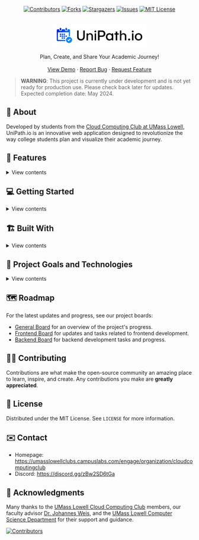 
<div style="text-align: center;">

[![Contributors](https://img.shields.io/github/contributors/UMLCloudComputing/UniPath.io.svg?style=for-the-badge)](https://github.com/UMLCloudComputing/UniPath.io/graphs/contributors)
[![Forks](https://img.shields.io/github/forks/UMLCloudComputing/UniPath.io.svg?style=for-the-badge)](https://github.com/UMLCloudComputing/UniPath.io/network/members)
[![Stargazers](https://img.shields.io/github/stars/UMLCloudComputing/UniPath.io.svg?style=for-the-badge)](https://github.com/UMLCloudComputing/UniPath.io/stargazers)
[![Issues](https://img.shields.io/github/issues/UMLCloudComputing/UniPath.io.svg?style=for-the-badge)](https://github.com/UMLCloudComputing/UniPath.io/issues)
[![MIT License](https://img.shields.io/github/license/UMLCloudComputing/UniPath.io.svg?style=for-the-badge)](https://github.com/UMLCloudComputing/UniPath.io/blob/master/LICENSE)

</div>

<br />
<div align="center">
    <a href="https://github.com/UMLCloudComputing/UniPath.io">
        <img src="./docs/Images/logo_background_white.png" alt="Logo" width="50%" height="50%">
    </a>
    <p align="center">
        Plan, Create, and Share Your Academic Journey!
        <br />
        <br />
        <a href="https://unipath.io">View Demo</a>
        ·
        <a href="https://github.com/UMLCloudComputing/UniPath.io/issues">Report Bug</a>
        ·
        <a href="https://github.com/UMLCloudComputing/UniPath.io/issues">Request Feature</a>
    </p>
</div>

> **WARNING**: This project is currently under development and is not yet ready for production use. Please check back later for updates. Expected completion date: May 2024.


## 📘 About

Developed by students from the [Cloud Computing Club at UMass Lowell](https://umasslowellclubs.campuslabs.com/engage/organization/cloudcomputingclub), UniPath.io is an innovative web application designed to revolutionize the way college students plan and visualize their academic journey.

## 🚀 Features

<details>
<summary>View contents</summary>

- 💎 **Degree Path Planning**
    - Craft a detailed degree plan by entering courses and their prerequisites.
    - Define your academic goals and structure your semesters ahead.
    - Input and manage degree requirements to ensure all academic goals are met.

- 📊 **Visual Progress Tracking & Analysis**
    - Get a clear visual representation of your academic journey with color-coded progress indicators.
    - Define and visualize prerequisites and co-requisites to understand course sequences.
    - Our system analyzes your plan to confirm the validity of your course sequence.

- 👥 **Collaborative Planning & Community Engagement**
    - Share your degree pathway with peers and advisors for collaborative planning and feedback.
    - Compare your academic plan with others to explore different pathways and find the best fit for your educational aspirations.
    - Engage with a community of students navigating their own academic paths, share insights, and gain inspiration.

</details>

## 💻 Getting Started

<details>
<summary>View contents</summary>

### ⚠️ Prerequisites

- Node.js and NPM or Docker for running the application.
- AWS account for AWS Amplify.

### 🔽 Installation

1. Clone the repository:

    ```sh
    git clone https://github.com/UMLCloudComputing/UniPath.io.git
    ```

2. Navigate to the project directory:

    ```sh
    cd UniPath.io
    ```

3. Install NPM packages:

    ```sh
    npm install
    ```

### 🛠️ Setup AWS Amplify CLI

First, install the AWS Amplify CLI globally:

```sh
npm install -g @aws-amplify/cli
```

#### Configure Amplify Profile

- Make a new profile: 

    ```sh
    npx amplify configure profile
    ```

    Hit Enter.

    Note: If there's already a profile, then use:

    ```sh
    npx amplify configure profile --name [insert name of profile you want here]
    ```

    It should automatically switch.

#### Add Secrets

1. **Navigate to Amplify Console for Secrets**: For Cloud Computing Club members, go to the [Amplify console (All apps > UniPath.io > Secret management)](https://us-east-1.console.aws.amazon.com/amplify/apps/d3c5lsis3camij/variables) and copy the values for below. For others, you will need to generate your own client ID and secret with your google account.

2. **Configure Google Client ID**:

    ```sh
    amplify configure secret set GOOGLE_CLIENT_ID [your_client_id_here]
    ```

    Replace `[your_client_id_here]` from the client ID above, then paste in the value. Hit enter.

3. **Configure Google Client Secret**:

    ```sh
    amplify configure secret set GOOGLE_CLIENT_SECRET [your_client_secret_here]
    ```

    Replace `[your_client_secret_here]` from the client secret secret, then paste in the value. Hit enter.

### ▶️ Running the Application

To run the application locally, you need to run the Amplify sandbox command to create the backend cloud resources and the npm run dev command for the frontend. You will need to keep both commands running in two separate terminals.

Start the Amplify sandbox command. This will provision the AWS backend resources. Keep this command running in the background.

```sh
npx amplify sandbox
```

Open a new terminal and start the frontend application:

```sh
npm run dev
```

Visit <http://localhost:3000> to view UniPath.io in your browser.


</details>


## 🏗 Built With

<details>
<summary>View contents</summary>

- Front End
    - ![React JS](https://img.shields.io/badge/React_JS-20232A?style=for-the-badge&logo=react&logoColor=61DAFB)
    - ![Next JS](https://img.shields.io/badge/Next_JS-000000?style=for-the-badge&logo=next.js&logoColor=white)
    - ![MUI](https://img.shields.io/badge/MUI-007FFF?style=for-the-badge&logo=mui&logoColor=white)

- Back End
    - ![AWS Amplify](https://img.shields.io/badge/AWS_Amplify-FF9900?style=for-the-badge&logo=awsamplify&logoColor=white)
    - ![AWS DynamoDB](https://img.shields.io/badge/AWS_DynamoDB-4053D6?style=for-the-badge&logo=amazon-dynamodb&logoColor=white)
    - ![AWS Lambda](https://img.shields.io/badge/AWS_Lambda-FF9900?style=for-the-badge&logo=awslambda&logoColor=white)

- Other Tools/Technologies:
    - ![git](https://img.shields.io/badge/Git-F05032?style=for-the-badge&logo=git&logoColor=white)
    - ![Docker](https://img.shields.io/badge/Docker-2496ED?style=for-the-badge&logo=docker&logoColor=white)
    - ![Infastructure as Code](https://img.shields.io/badge/Infastructure_as_Code-FFA500?style=for-the-badge&logo=terraform&logoColor=white)

</details>

## 📝 Project Goals and Technologies

<details>
<summary>View contents</summary>

- **Project Management**: Apply agile methodologies such as Scrum and Kanban to enhance collaboration and efficiency.

    ![Scrum](https://img.shields.io/badge/-Scrum-blue?style=for-the-badge&logo=scrumalliance)
    ![Kanban](https://img.shields.io/badge/-Kanban-green?style=for-the-badge&logo=kanban)

- **Cloud Computing**: Gain in-depth knowledge of AWS services and cloud-native solutions.

    ![AWS](https://img.shields.io/badge/-AWS-orange?style=for-the-badge&logo=Amazon-AWS)
    ![Cloud Native](https://img.shields.io/badge/-Cloud%20Native-blue?style=for-the-badge&logo=Cloud-Native-Computing-Foundation)

- **DevOps**: Master continuous integration, continuous deployment, and infrastructure as code.

    ![CI/CD](https://img.shields.io/badge/-CI%2FCD-brightgreen?style=for-the-badge&logo=Jenkins)
    ![Infrastructure as Code](https://img.shields.io/badge/-Infrastructure%20as%20Code-lightgrey?style=for-the-badge&logo=terraform)

- **Software Engineering (SWE)**: Embrace best practices, design patterns, and modern development techniques, including version control with Git.

    ![Best Practices](https://img.shields.io/badge/-Best%20Practices-ff69b4?style=for-the-badge)
    ![Design Patterns](https://img.shields.io/badge/-Design%20Patterns-9cf?style=for-the-badge)
    ![Git](https://img.shields.io/badge/-Git-F05032?style=for-the-badge&logo=git)

- **Frontend Web Development**: Develop dynamic and responsive web applications using JavaScript and modern frameworks.

    ![JavaScript](https://img.shields.io/badge/-JavaScript-F7DF1E?style=for-the-badge&logo=javascript)
    ![React](https://img.shields.io/badge/-React-20232A?style=for-the-badge&logo=react)

</details>


## 🗺️ Roadmap

For the latest updates and progress, see our project boards:

- [General Board](https://github.com/orgs/UMLCloudComputing/projects/1/views/1) for an overview of the project's progress.
- [Frontend Board](https://github.com/orgs/UMLCloudComputing/projects/3/views/1) for updates and tasks related to frontend development.
- [Backend Board](https://github.com/orgs/UMLCloudComputing/projects/6/views/1) for backend development tasks and progress.


## 👨‍💻 Contributing

Contributions are what make the open-source community an amazing place to learn, inspire, and create. Any contributions you make are **greatly appreciated**.

## 📄 License

Distributed under the MIT License. See `LICENSE` for more information.

## ✉️ Contact

- Homepage: <https://umasslowellclubs.campuslabs.com/engage/organization/cloudcomputingclub>
- Discord: <https://discord.gg/zBw2SD6tGa>

## 🎉 Acknowledgments

Many thanks to the [UMass Lowell Cloud Computing Club](https://umasslowellclubs.campuslabs.com/engage/organization/cloudcomputingclub) members, our faculty advisor [Dr. Johannes Weis](https://www.uml.edu/sciences/computer-science/people/weis-johannes.aspx), and the [UMass Lowell Computer Science Department](https://www.uml.edu/Sciences/computer-science/) for their support and guidance.


[![Contributors](https://contributors-img.web.app/image?repo=UMLCloudComputing/UniPath.io)](https://github.com/UMLCloudComputing/UniPath.io/graphs/contributors)

